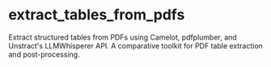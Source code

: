 # extract_tables_from_pdfs
Extract structured tables from PDFs using Camelot, pdfplumber, and Unstract's LLMWhisperer API. A comparative toolkit for PDF table extraction and post-processing.
